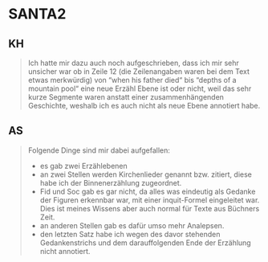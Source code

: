 # SANTA2

## KH
> Ich hatte mir dazu auch noch aufgeschrieben, dass ich mir sehr unsicher war ob in Zeile 12 (die Zeilenangaben waren bei dem Text etwas merkwürdig) von “when his father died“ bis “depths of a mountain pool“ eine neue Erzähl Ebene ist oder nicht, weil das sehr kurze Segmente waren anstatt einer zusammenhängenden Geschichte, weshalb ich es auch nicht als neue Ebene annotiert habe.

## AS
> Folgende Dinge sind mir dabei aufgefallen:
> - es gab zwei Erzählebenen
> - an zwei Stellen werden Kirchenlieder genannt bzw. zitiert, diese habe ich der Binnenerzählung zugeordnet.
> - Fid und Soc gab es gar nicht, da alles was eindeutig als Gedanke der Figuren erkennbar war, mit einer inquit-Formel eingeleitet war. Dies ist meines Wissens aber auch normal für Texte aus Büchners Zeit.
> - an anderen Stellen gab es dafür umso mehr Analepsen.
> - den letzten Satz habe ich wegen des davor stehenden Gedankenstrichs und dem darauffolgenden Ende der Erzählung nicht annotiert.